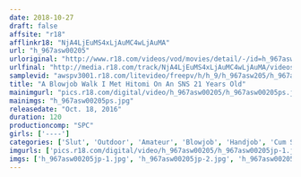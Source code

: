 ```yaml
---
date: 2018-10-27
draft: false
affsite: "r18"
afflinkr18: "NjA4LjEuMS4xLjAuMC4wLjAuMA"
url: "h_967asw00205"
urloriginal: "http://www.r18.com/videos/vod/movies/detail/-/id=h_967asw00205"
urlfinal: "http://media.r18.com/track/NjA4LjEuMS4xLjAuMC4wLjAuMA/videos/vod/movies/detail/-/id=h_967asw00205"
samplevid: "awspv3001.r18.com/litevideo/freepv/h/h_9/h_967asw205/h_967asw205_dmb_w.mp4"
title: "A Blowjob Walk I Met Hitomi On An SNS 21 Years Old"
mainimgurl: "pics.r18.com/digital/video/h_967asw00205/h_967asw00205ps.jpg"
mainimgs: "h_967asw00205ps.jpg"
releasedate: "Oct. 18, 2016"
duration: 120
productioncomp: "SPC"
girls: ['----']
categories: ['Slut', 'Outdoor', 'Amateur', 'Blowjob', 'Handjob', 'Cum Swallowing']
imgurls: ['pics.r18.com/digital/video/h_967asw00205/h_967asw00205jp-1.jpg', 'pics.r18.com/digital/video/h_967asw00205/h_967asw00205jp-2.jpg', 'pics.r18.com/digital/video/h_967asw00205/h_967asw00205jp-3.jpg', 'pics.r18.com/digital/video/h_967asw00205/h_967asw00205jp-4.jpg', 'pics.r18.com/digital/video/h_967asw00205/h_967asw00205jp-5.jpg', 'pics.r18.com/digital/video/h_967asw00205/h_967asw00205jp-6.jpg', 'pics.r18.com/digital/video/h_967asw00205/h_967asw00205jp-7.jpg', 'pics.r18.com/digital/video/h_967asw00205/h_967asw00205jp-8.jpg', 'pics.r18.com/digital/video/h_967asw00205/h_967asw00205jp-9.jpg', 'pics.r18.com/digital/video/h_967asw00205/h_967asw00205jp-10.jpg', 'pics.r18.com/digital/video/h_967asw00205/h_967asw00205jp-11.jpg', 'pics.r18.com/digital/video/h_967asw00205/h_967asw00205jp-12.jpg', 'pics.r18.com/digital/video/h_967asw00205/h_967asw00205jp-13.jpg', 'pics.r18.com/digital/video/h_967asw00205/h_967asw00205jp-14.jpg', 'pics.r18.com/digital/video/h_967asw00205/h_967asw00205jp-15.jpg', 'pics.r18.com/digital/video/h_967asw00205/h_967asw00205jp-16.jpg', 'pics.r18.com/digital/video/h_967asw00205/h_967asw00205jp-17.jpg', 'pics.r18.com/digital/video/h_967asw00205/h_967asw00205jp-18.jpg', 'pics.r18.com/digital/video/h_967asw00205/h_967asw00205jp-19.jpg', 'pics.r18.com/digital/video/h_967asw00205/h_967asw00205jp-20.jpg']
imgs: ['h_967asw00205jp-1.jpg', 'h_967asw00205jp-2.jpg', 'h_967asw00205jp-3.jpg', 'h_967asw00205jp-4.jpg', 'h_967asw00205jp-5.jpg', 'h_967asw00205jp-6.jpg', 'h_967asw00205jp-7.jpg', 'h_967asw00205jp-8.jpg', 'h_967asw00205jp-9.jpg', 'h_967asw00205jp-10.jpg', 'h_967asw00205jp-11.jpg', 'h_967asw00205jp-12.jpg', 'h_967asw00205jp-13.jpg', 'h_967asw00205jp-14.jpg', 'h_967asw00205jp-15.jpg', 'h_967asw00205jp-16.jpg', 'h_967asw00205jp-17.jpg', 'h_967asw00205jp-18.jpg', 'h_967asw00205jp-19.jpg', 'h_967asw00205jp-20.jpg']
---
```

